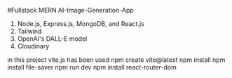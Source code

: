 #Fullstack MERN  AI-Image-Generation-App
1. Node.js, Express.js, MongoDB, and React.js
2. Tailwind
3. OpenAI's DALL-E model
4. Cloudinary

in this project vite.js has been used
npm create vite@latest
npm install 
npm install file-saver
npm run dev
npm install react-router-dom
